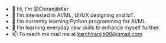 - 👋 Hi, I’m @ChiranjibKar
- 👀 I’m interested in AI/ML, UI/UX designing and IoT.
- 🌱 I’m currently learning Python programming for AI/ML.
- 💞️ I’m learning everyday new skills to enhance myself further.
- 📫 To reach me mail me at karchiranjib98@gmail.com
<!---
ChiranjibKar/ChiranjibKar is a ✨ special ✨ repository because its `README.md` (this file) appears on your GitHub profile.
You can click the Preview link to take a look at your changes.
--->
